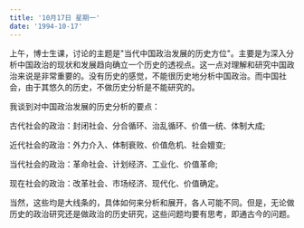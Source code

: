```yaml
---
title: '10月17日 星期一'
date: '1994-10-17'
---
```


上午，博士生课，讨论的主题是"当代中国政治发展的历史方位"。主要是为深入分析中国政治的现状和发展趋向确立一个历史的透视点。这一点对理解和研究中国政治来说是非常重要的。没有历史的感觉，不能很历史地分析中国政治。而中国社会，由于其悠久的历史，不做历史分析是不能研究的。

我谈到对中国政治发展的历史分析的要点：

古代社会的政治：封闭社会、分合循环、治乱循环、价值一统、体制大成;

近代社会的政治：外力介入、体制衰败、价值危机、社会嬗变;

当代社会的政治：革命社会、计划经济、工业化、价值革命;

现在社会的政治：改革社会、市场经济、现代化、价值确定。

当然，这些均是大线条的，具体如何来分析和展开，各人可能不同。但是，无论做历史的政治研究还是做政治的历史研究，这些问题均要有思考，即通古今的问题。

